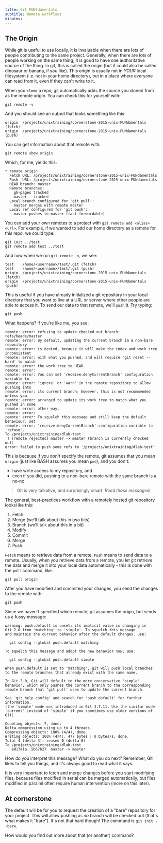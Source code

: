 ```yaml
---
title: Git FUN!damentals
subtitle: Remote workflows
minutes:
---
```


## The Origin

While git is useful to use locally, it is invaluable when there are lots of
people contributing to the same project. Generally, when there are lots of
people working on the same thing, it is good to have one authoritative source
of the thing. In git, this is called the origin (but it could also be called
dinosaur or banana, if you like). This origin is usually not in *YOUR* local
filesystem (i.e. not in your home directory), but in a place where everyone can
read from it, even if they can't write to it.

When you `clone` a repo, git automatically adds the source you cloned from as
the remote origin. You can check this for yourself with:

~~~{.input}
git remote -v
~~~

And you should see an output that looks something like this:

~~~{.output}
origin	/projects/unixtraining/cornerstone-2015-unix-FUNdamentals (fetch)
origin	/projects/unixtraining/cornerstone-2015-unix-FUNdamentals (push)
~~~

You can get information about that remote with:

~~~{.input}
git remote show origin
~~~

Which, for me, yields this:

~~~{.output}
* remote origin
  Fetch URL: /projects/unixtraining/cornerstone-2015-unix-FUNdamentals
  Push  URL: /projects/unixtraining/cornerstone-2015-unix-FUNdamentals
  HEAD branch: master
  Remote branches:
    gh-pages tracked
    master   tracked
  Local branch configured for 'git pull':
    master merges with remote master
  Local ref configured for 'git push':
    master pushes to master (fast-forwardable)
~~~

You can add your own remotes to a project with `git remote add <alias> <url>`.
For example, if we wanted to add our home directory as a remote for this repo,
we could type:

~~~{.input}
git init ../test
git remote add test ../test
~~~

And now when we run `git remote -v`, we see:

~~~{.output}
test	/home/<username>/test/.git (fetch)
test	/home/<username>/test/.git (push)
origin	/projects/unixtraining/cornerstone-2015-unix-FUNdamentals (fetch)
origin	/projects/unixtraining/cornerstone-2015-unix-FUNdamentals (push)
~~~

This is useful if you have already initialized a git repository in your local
directory that you want to live at a URL or server where other people are able
to access it. To send our data to that remote, we'll `push` it. Try typing:

~~~{.input}
git push
~~~

What happens? If you're like me, you see:

~~~{.output}
remote: error: refusing to update checked out branch: refs/heads/master
remote: error: By default, updating the current branch in a non-bare repository
remote: error: is denied, because it will make the index and work tree inconsistent
remote: error: with what you pushed, and will require 'git reset --hard' to match
remote: error: the work tree to HEAD.
remote: error:
remote: error: You can set 'receive.denyCurrentBranch' configuration variable to
remote: error: 'ignore' or 'warn' in the remote repository to allow pushing into
remote: error: its current branch; however, this is not recommended unless you
remote: error: arranged to update its work tree to match what you pushed in some
remote: error: other way.
remote: error:
remote: error: To squelch this message and still keep the default behaviour, set
remote: error: 'receive.denyCurrentBranch' configuration variable to 'refuse'.
To /projects/unixtraining/dlab-test
 ! [remote rejected] master -> master (branch is currently checked out)
error: failed to push some refs to '/projects/unixtraining/dlab-test'
~~~

This is because if you don't specify the remote, git assumes that you mean
`origin` (just like BASH assumes you mean `pwd`), and you don't:

* have write access to my repository, and
* even if you did, pushing to a non-bare remote with the same branch is a
no-no.

> Git is very talkative, and surprisingly smart. *Read those messages!*

The general, best-practices workflow with a remotely hosted git repository looksl ike this:

1. Fetch
2. Merge (we'll talk about this in two bits)
3. Branch (we'll talk about this in a bit)
4. Modify
5. Commit
6. Merge
7. Push

`Fetch` means to retrieve data from a remote. `Push` means to send data to a
remote. Usually, when you retrieve data from a remote, you let git retrieve the
data and merge it into your local data automatically - this is done with the
`pull` command, like:

~~~{.input}
git pull origin
~~~

After you have modified and commited your changes, you send the changes to the remote with:

~~~{.input}
git push
~~~

Since we haven't specified which remote, git assumes the origin, but sends us a fussy message:

~~~{.output}
warning: push.default is unset; its implicit value is changing in
Git 2.0 from 'matching' to 'simple'. To squelch this message
and maintain the current behavior after the default changes, use:

  git config --global push.default matching

To squelch this message and adopt the new behavior now, use:

  git config --global push.default simple

When push.default is set to 'matching', git will push local branches
to the remote branches that already exist with the same name.

In Git 2.0, Git will default to the more conservative 'simple'
behavior, which only pushes the current branch to the corresponding
remote branch that 'git pull' uses to update the current branch.

See 'git help config' and search for 'push.default' for further information.
(the 'simple' mode was introduced in Git 1.7.11. Use the similar mode
'current' instead of 'simple' if you sometimes use older versions of Git)

Counting objects: 7, done.
Delta compression using up to 4 threads.
Compressing objects: 100% (4/4), done.
Writing objects: 100% (4/4), 477 bytes | 0 bytes/s, done.
Total 4 (delta 3), reused 0 (delta 0)
To /projects/unixtraining/dlab-test
   ed17a1a..5b67b27  master -> master
~~~

How do you interpret this message? What do you do next? Remember, Git likes to
tell you things, and it's always good to read what it says.

It is very important to fetch and merge changes before you start modifying
files, because files modified in serial can be merged automatically, but files
modified in parallel often require human intervention (more on this later).

## At cornerstone

The default will be for you to request the creation of a "bare" repository for
your project. This will allow pushing as *no* branch will be checked out
(that's what makes it "bare"). It's not that hard though! The command is `git
init --bare`.

How would you find out more about that (or another) command?
